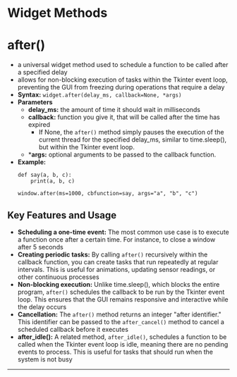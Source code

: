 # Widget Methods



# after()
- a universal widget method used to schedule a function to be called after a specified delay
- allows for non-blocking execution of tasks within the Tkinter event loop, preventing the GUI from freezing during operations that require a delay
- **Syntax:** `widget.after(delay_ms, callback=None, *args)`
- **Parameters**
    - **delay_ms:** the amount of time it should wait in milliseconds
    - **callback:** function you give it, that will be called after the time has expired
        - If None, the `after()` method simply pauses the execution of the current thread for the specified delay_ms, similar to time.sleep(), but within the Tkinter event loop.
    - ***args:** optional arguments to be passed to the callback function.
- **Example:**
    ```
    def say(a, b, c):
        print(a, b, c)

    window.after(ms=1000, cbfunction=say, args="a", "b", "c")

    ```

## Key Features and Usage
- **Scheduling a one-time event:** The most common use case is to execute a function once after a certain time. For instance, to close a window after 5 seconds
- **Creating periodic tasks:** By calling `after()` recursively within the callback function, you can create tasks that run repeatedly at regular intervals. This is useful for animations, updating sensor readings, or other continuous processes
- **Non-blocking execution:** Unlike time.sleep(), which blocks the entire program, `after()` schedules the callback to be run by the Tkinter event loop. This ensures that the GUI remains responsive and interactive while the delay occurs
- **Cancellation:** The `after()` method returns an integer "after identifier." This identifier can be passed to the `after_cancel()` method to cancel a scheduled callback before it executes
- **after_idle():** A related method, `after_idle()`, schedules a function to be called when the Tkinter event loop is idle, meaning there are no pending events to process. This is useful for tasks that should run when the system is not busy
__________________________________________________________________________________________________________
